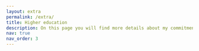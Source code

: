 ```yaml
---
layout: extra
permalink: /extra/
title: Higher education
description: On this page you will find more details about my commitments in favour of higher education.
nav: true
nav_order: 3
---
```


